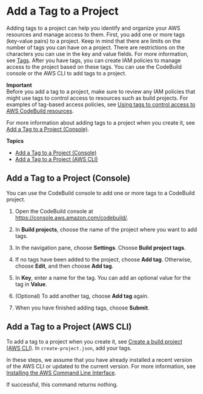 # Add a Tag to a Project<a name="how-to-tag-project-add"></a>

Adding tags to a project can help you identify and organize your AWS resources and manage access to them\. First, you add one or more tags \(key\-value pairs\) to a project\. Keep in mind that there are limits on the number of tags you can have on a project\. There are restrictions on the characters you can use in the key and value fields\. For more information, see [Tags](limits.md#tag-limits)\. After you have tags, you can create IAM policies to manage access to the project based on these tags\. You can use the CodeBuild console or the AWS CLI to add tags to a project\. 

**Important**  
Before you add a tag to a project, make sure to review any IAM policies that might use tags to control access to resources such as build projects\. For examples of tag\-based access policies, see [Using tags to control access to AWS CodeBuild resources](auth-and-access-control-using-tags.md)\.

For more information about adding tags to a project when you create it, see [Add a Tag to a Project \(Console\)](#how-to-tag-project-add-console)\.

**Topics**
+ [Add a Tag to a Project \(Console\)](#how-to-tag-project-add-console)
+ [Add a Tag to a Project \(AWS CLI\)](#how-to-tag-project-add-cli)

## Add a Tag to a Project \(Console\)<a name="how-to-tag-project-add-console"></a>

You can use the CodeBuild console to add one or more tags to a CodeBuild project\. 

1. Open the CodeBuild console at [https://console\.aws\.amazon\.com/codebuild/](https://console.aws.amazon.com/codebuild/)\.

1. In **Build projects**, choose the name of the project where you want to add tags\.

1. In the navigation pane, choose **Settings**\. Choose **Build project tags**\.

1. If no tags have been added to the project, choose **Add tag**\. Otherwise, choose **Edit**, and then choose **Add tag**\.

1. In **Key**, enter a name for the tag\. You can add an optional value for the tag in **Value**\. 

1. \(Optional\) To add another tag, choose **Add tag** again\.

1. When you have finished adding tags, choose **Submit**\.

## Add a Tag to a Project \(AWS CLI\)<a name="how-to-tag-project-add-cli"></a>

To add a tag to a project when you create it, see [Create a build project \(AWS CLI\)](create-project.md#create-project-cli)\. In `create-project.json`, add your tags\.

In these steps, we assume that you have already installed a recent version of the AWS CLI or updated to the current version\. For more information, see [Installing the AWS Command Line Interface](https://docs.aws.amazon.com/cli/latest/userguide/installing.html)\.

If successful, this command returns nothing\.
